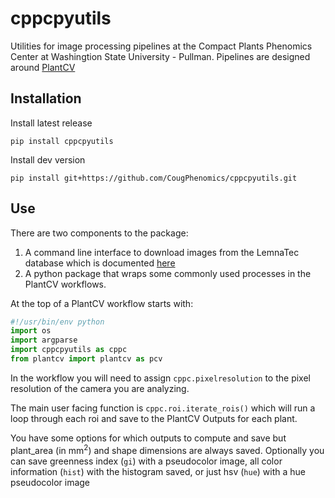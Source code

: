 # cppcpyutils

Utilities for image processing pipelines at the Compact Plants Phenomics Center at Washingtion State University - Pullman. Pipelines are designed around [PlantCV](https://github.com/danforthcenter/plantcv)

## Installation

Install latest release

`pip install cppcpyutils`

Install dev version

`pip install git+https://github.com/CougPhenomics/cppcpyutils.git`

## Use

There are two components to the package:

1. A command line interface to download images from the LemnaTec database which is documented [here](LT_db_extractor.md)
2. A python package that wraps some commonly used processes in the PlantCV workflows.

At the top of a PlantCV workflow starts with:

```python
#!/usr/bin/env python
import os
import argparse
import cppcpyutils as cppc
from plantcv import plantcv as pcv
```

In the workflow you will need to assign `cppc.pixelresolution` to the pixel resolution of the camera you are analyzing.

The main user facing function is `cppc.roi.iterate_rois()` which will run a loop through each roi and save to the PlantCV Outputs for each plant.

You have some options for which outputs to compute and save but plant_area (in mm<sup>2</sup>) and shape dimensions are always saved. Optionally you can save greenness index (`gi`) with a pseudocolor image, all color information (`hist`) with the histogram saved, or just hsv (`hue`) with a hue pseudocolor image


